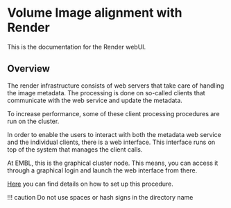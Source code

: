 # Volume Image alignment with Render

This is the documentation for the Render webUI.

## Overview

The render infrastructure consists of web servers that take care of handling the image metadata. The processing is done on so-called clients that communicate with the web service and update the metadata.

To increase performance, some of these client processing procedures are run on the cluster.

In order to enable the users to interact with both the metadata web service and the individual clients, there is a web interface. This interface runs on top of the system that manages the client calls.

At EMBL, this is the graphical cluster node. This means, you can access it through a graphical login and launch the web interface from there.

[Here](x2go.md) you can find details on how to set up this procedure.





!!! caution
    Do not use spaces or hash signs in the directory name
